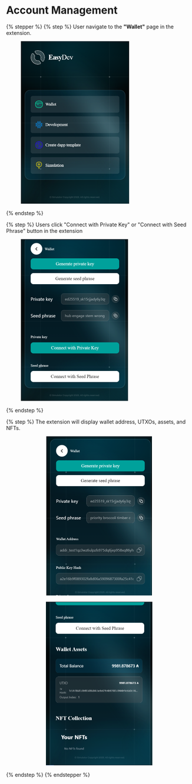 # Account Management

{% stepper %}
{% step %}
User navigate to the **"Wallet"** page in the extension.

<figure><img src="../../.gitbook/assets/homepage.png" alt="" width="294"><figcaption></figcaption></figure>
{% endstep %}

{% step %}
Users click "Connect with Private Key" or "Connect with Seed Phrase" button in the extension

<figure><img src="../../.gitbook/assets/step-2-account-management.png" alt="" width="291"><figcaption></figcaption></figure>
{% endstep %}

{% step %}
The extension will display wallet address, UTXOs, assets, and NFTs.

<div align="center"><figure><img src="../../.gitbook/assets/step-3.1-account-management.png" alt="" width="287"><figcaption></figcaption></figure> <figure><img src="../../.gitbook/assets/step-3.2-account-management.png" alt="" width="289"><figcaption></figcaption></figure></div>


{% endstep %}
{% endstepper %}
